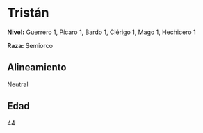 # Tristán

**Nivel:** Guerrero 1, Pícaro 1, Bardo 1, Clérigo 1, Mago 1, Hechicero 1

**Raza:** Semiorco

## Alineamiento
Neutral

## Edad
44


